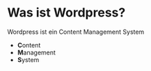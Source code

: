 # Was ist Wordpress?

Wordpress ist ein Content Management System

- **C**ontent
- **M**anagement
- **S**ystem

